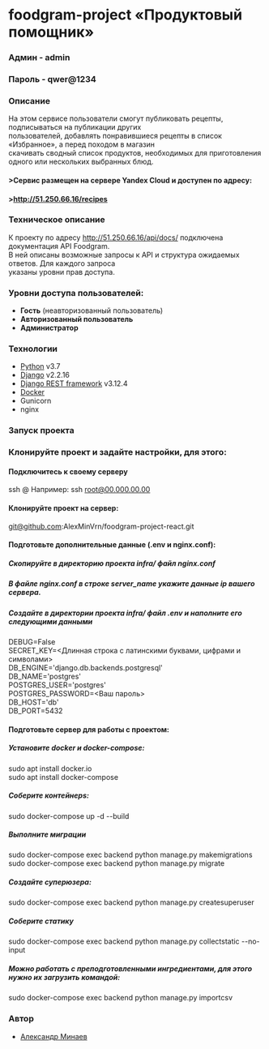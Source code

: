# foodgram-project «Продуктовый помощник»

### Админ - admin
### Пароль - qwer@1234
### Описание
На этом сервисе пользователи смогут публиковать рецепты, подписываться на публикации других  
пользователей, добавлять понравившиеся рецепты в список «Избранное», а перед походом в магазин  
скачивать сводный список продуктов, необходимых для приготовления одного или нескольких выбранных блюд.
#### >Сервис размещен на сервере Yandex Cloud и доступен по адресу:
#### >http://51.250.66.16/recipes
### Техническое описание

К проекту по адресу http://51.250.66.16/api/docs/ подключена документация API Foodgram.  
В ней описаны возможные запросы к API и структура ожидаемых ответов. Для каждого запроса  
указаны уровни прав доступа.
### Уровни доступа пользователей:
- **Гость** (неавторизованный пользователь)
- **Авторизованный пользователь**
- **Администратор**
### Технологии
- [Python] v3.7
- [Django] v2.2.16
- [Django REST framework] v3.12.4
- [Docker]
- Gunicorn
- nginx
### Запуск проекта
### Клонируйте проект и задайте настройки, для этого:

#### Подключитесь к своему серверу
ssh <server user>@<server IP>
Например: ssh root@00.000.00.00

#### Клонируйте проект на сервер:
git@github.com:AlexMinVrn/foodgram-project-react.git

#### Подготовьте дополнительные данные (.env и nginx.conf):

##### Скопируйте в директорию проекта infra/ файл nginx.conf 

##### В файле nginx.conf в строке server_name укажите данные ip вашего сервера.

##### Создайте в директории проекта infra/ файл .env и наполните его следующими данными
DEBUG=False  
SECRET_KEY=<Длинная строка с латинскими буквами, цифрами и символами>  
DB_ENGINE='django.db.backends.postgresql'  
DB_NAME='postgres'  
POSTGRES_USER='postgres'  
POSTGRES_PASSWORD=<Ваш пароль>  
DB_HOST='db'  
DB_PORT=5432  

#### Подготовьте сервер для работы с проектом:

##### Установите docker и docker-compose:
sudo apt install docker.io  
sudo apt install docker-compose

##### Соберите контейнерs:

sudo docker-compose up -d --build

##### Выполните миграции
sudo docker-compose exec backend python manage.py makemigrations  
sudo docker-compose exec backend python manage.py migrate

##### Создайте суперюзера:
sudo docker-compose exec backend python manage.py createsuperuser

##### Cоберите статику
sudo docker-compose exec backend python manage.py collectstatic --no-input

##### Можно работать с преподготовленными ингредиентами, для этого нужно их загрузить командой:

sudo docker-compose exec backend python manage.py importcsv

### Автор
- [Александр Минаев]

[//]: # 
  [Python]: <https://www.python.org>
  [Django REST framework]: <https://www.django-rest-framework.org>
  [Django]: <https://www.djangoproject.com>
  [JWT]: <https://jwt.io>
  [Docker]: <https://www.docker.com>
  [Pillow]: <https://pillow.readthedocs.io/>
  [Александр Минаев]: <https://github.com/AlexMinVrn>